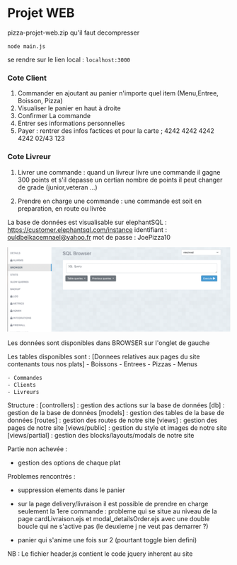 # Projet WEB

pizza-projet-web.zip qu'il faut decompresser

```
node main.js
```

se rendre sur le lien local : ``` localhost:3000 ```

### Cote Client

1. Commander en ajoutant au panier n'importe quel item (Menu,Entree, Boisson, Pizza)
2. Visualiser le panier en haut à droite
3. Confirmer La commande
4. Entrer ses informations personnelles
5. Payer : rentrer des infos factices et pour la carte ; 4242 4242 4242 4242 02/43 123
   
### Cote Livreur

1. Livrer une commande : quand un livreur livre une commande il gagne 300 points et s'il depasse un certian nombre de points il peut changer de grade (junior,veteran ...)

2. Prendre en charge une commande : une commande est soit en preparation, en route ou livrée
   
La base de données est visualisable sur elephantSQL : https://customer.elephantsql.com/instance
identifiant : ouldbelkacemnael@yahoo.fr
mot de passe : JoePizza10

![alt text](elephant.png)

Les données sont disponibles dans BROWSER sur l'onglet de gauche

Les tables disponibles sont :
    [Donnees relatives aux pages du site contenants tous nos plats]
    - Boissons
    - Entrees
    - Pizzas
    - Menus
  
    - Commandes 
    - Clients
    - Livreurs

Structure : 
[controllers] : gestion des actions sur la base de données
[db] : gestion de la base de données
[models] : gestion des tables de la base de données
[routes] : gestion des routes de notre site
[views] : gestion des pages de notre site
[views/public] : gestion du style et images de notre site
[views/partial] : gestion des blocks/layouts/modals de notre site


Partie non achevée :

- gestion des options de chaque plat

Problemes rencontrés : 

- suppression elements dans le panier
  
- sur la page delivery/livraison il est possible de prendre en charge seulement la 1ere commande :
probleme qui se situe au niveau de la page cardLivraison.ejs et modal_detailsOrder.ejs
avec une double boucle qui ne s'active pas (le deuxieme j ne veut pas demarrer ?)

- panier qui s'anime une fois sur 2 (pourtant toggle bien defini)

NB : Le fichier header.js contient le code jquery inherent au site
  